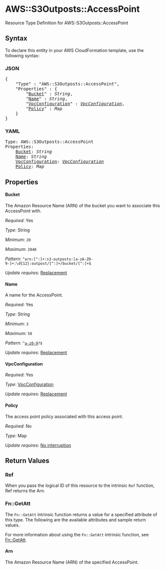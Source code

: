 # AWS::S3Outposts::AccessPoint

Resource Type Definition for AWS::S3Outposts::AccessPoint

## Syntax

To declare this entity in your AWS CloudFormation template, use the following syntax:

### JSON

<pre>
{
    "Type" : "AWS::S3Outposts::AccessPoint",
    "Properties" : {
        "<a href="#bucket" title="Bucket">Bucket</a>" : <i>String</i>,
        "<a href="#name" title="Name">Name</a>" : <i>String</i>,
        "<a href="#vpcconfiguration" title="VpcConfiguration">VpcConfiguration</a>" : <i><a href="vpcconfiguration.md">VpcConfiguration</a></i>,
        "<a href="#policy" title="Policy">Policy</a>" : <i>Map</i>
    }
}
</pre>

### YAML

<pre>
Type: AWS::S3Outposts::AccessPoint
Properties:
    <a href="#bucket" title="Bucket">Bucket</a>: <i>String</i>
    <a href="#name" title="Name">Name</a>: <i>String</i>
    <a href="#vpcconfiguration" title="VpcConfiguration">VpcConfiguration</a>: <i><a href="vpcconfiguration.md">VpcConfiguration</a></i>
    <a href="#policy" title="Policy">Policy</a>: <i>Map</i>
</pre>

## Properties

#### Bucket

The Amazon Resource Name (ARN) of the bucket you want to associate this AccessPoint with.

_Required_: Yes

_Type_: String

_Minimum_: <code>20</code>

_Maximum_: <code>2048</code>

_Pattern_: <code>^arn:[^:]+:s3-outposts:[a-zA-Z0-9\-]+:\d{12}:outpost\/[^:]+\/bucket\/[^:]+$</code>

_Update requires_: [Replacement](https://docs.aws.amazon.com/AWSCloudFormation/latest/UserGuide/using-cfn-updating-stacks-update-behaviors.html#update-replacement)

#### Name

A name for the AccessPoint.

_Required_: Yes

_Type_: String

_Minimum_: <code>3</code>

_Maximum_: <code>50</code>

_Pattern_: <code>^[a-z0-9]([a-z0-9\\-]*[a-z0-9])?$</code>

_Update requires_: [Replacement](https://docs.aws.amazon.com/AWSCloudFormation/latest/UserGuide/using-cfn-updating-stacks-update-behaviors.html#update-replacement)

#### VpcConfiguration

_Required_: Yes

_Type_: <a href="vpcconfiguration.md">VpcConfiguration</a>

_Update requires_: [Replacement](https://docs.aws.amazon.com/AWSCloudFormation/latest/UserGuide/using-cfn-updating-stacks-update-behaviors.html#update-replacement)

#### Policy

The access point policy associated with this access point.

_Required_: No

_Type_: Map

_Update requires_: [No interruption](https://docs.aws.amazon.com/AWSCloudFormation/latest/UserGuide/using-cfn-updating-stacks-update-behaviors.html#update-no-interrupt)

## Return Values

### Ref

When you pass the logical ID of this resource to the intrinsic `Ref` function, Ref returns the Arn.

### Fn::GetAtt

The `Fn::GetAtt` intrinsic function returns a value for a specified attribute of this type. The following are the available attributes and sample return values.

For more information about using the `Fn::GetAtt` intrinsic function, see [Fn::GetAtt](https://docs.aws.amazon.com/AWSCloudFormation/latest/UserGuide/intrinsic-function-reference-getatt.html).

#### Arn

The Amazon Resource Name (ARN) of the specified AccessPoint.
